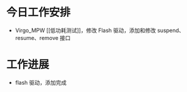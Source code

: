 


# 今日工作安排
- Virgo_MPW [[低功耗测试]]，修改 Flash 驱动，添加和修改 suspend、resume、remove 接口


# 工作进展
- flash 驱动，添加完成



